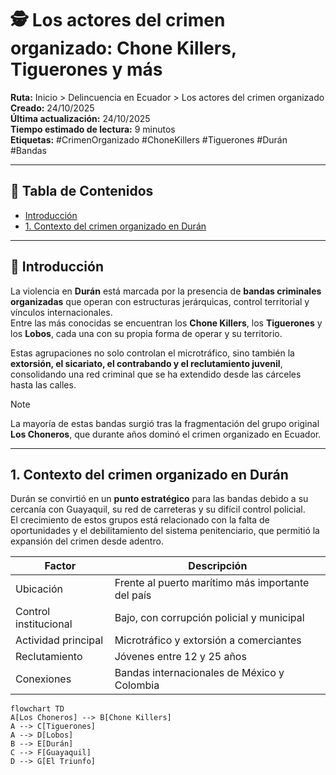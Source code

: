 # 🕵️ Los actores del crimen organizado: Chone Killers, Tiguerones y más

**Ruta:** Inicio > Delincuencia en Ecuador > Los actores del crimen organizado  
**Creado:** 24/10/2025  
**Última actualización:** 24/10/2025  
**Tiempo estimado de lectura:** 9 minutos  
**Etiquetas:** #CrimenOrganizado #ChoneKillers #Tiguerones #Durán #Bandas  

---

## 📑 Tabla de Contenidos
- [Introducción](#introducción)
- [1. Contexto del crimen organizado en Durán](#1-contexto-del-crimen-organizado-en-durán)

---

## 🧩 Introducción

La violencia en **Durán** está marcada por la presencia de **bandas criminales organizadas** que operan con estructuras jerárquicas, control territorial y vínculos internacionales.  
Entre las más conocidas se encuentran los **Chone Killers**, los **Tiguerones** y los **Lobos**, cada una con su propia forma de operar y su territorio.

Estas agrupaciones no solo controlan el microtráfico, sino también la **extorsión, el sicariato, el contrabando y el reclutamiento juvenil**, consolidando una red criminal que se ha extendido desde las cárceles hasta las calles.

> [!NOTE]
> La mayoría de estas bandas surgió tras la fragmentación del grupo original **Los Choneros**, que durante años dominó el crimen organizado en Ecuador.

---

## 1. Contexto del crimen organizado en Durán

Durán se convirtió en un **punto estratégico** para las bandas debido a su cercanía con Guayaquil, su red de carreteras y su difícil control policial.  
El crecimiento de estos grupos está relacionado con la falta de oportunidades y el debilitamiento del sistema penitenciario, que permitió la expansión del crimen desde adentro.

| Factor | Descripción |
|---------|--------------|
| Ubicación | Frente al puerto marítimo más importante del país |
| Control institucional | Bajo, con corrupción policial y municipal |
| Actividad principal | Microtráfico y extorsión a comerciantes |
| Reclutamiento | Jóvenes entre 12 y 25 años |
| Conexiones | Bandas internacionales de México y Colombia |

```mermaid
flowchart TD
A[Los Choneros] --> B[Chone Killers]
A --> C[Tiguerones]
A --> D[Lobos]
B --> E[Durán]
C --> F[Guayaquil]
D --> G[El Triunfo]
